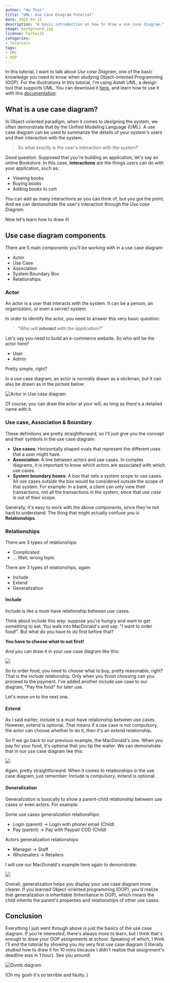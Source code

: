 ```yaml
---
author: "Ha Thai"
title: "UML: Use Case Diagram Tutorial"
date: 2022-04-15
description: "A basic introduction on how to draw a use case diagram."
image: background.jpg
license: hathai25
categories:
- Tutorials
tags: 
- UML
- OOP
---
```

In this tutorial, I want to talk about *Use case Diagram*, one of the basic knowledge you need to know when studying Object-oriented Programming (OOP). For the illustrations in this tutorial, I'm using *Astah UML*, a design tool that supports UML. You can download it [here](https://astah.net/downloads/), and learn how to use it with this [documentation](https://astah.net/support/astah-pro/user-guide/usecase-diagram/).

## What is a use case diagram?

In Object-oriented paradigm, when it comes to designing the system, we often demonstrate that by the Unified Modeling Language (UML). A use case diagram can be used to summarize the details of your system's users and their interaction with the system. 

> So what exactly is the user's interaction with the system?

Good question. Supposed that you're building an application, let's say an online Bookstore. In this case, **interactions** are the things users can do with your application, such as:

* Viewing books
* Buying books
* Adding books to cart

You can add as many interactions as you can think of, but you got the point. And we can demonstrate the user's interaction through the *Use case Diagram*.

Now let's learn how to draw it!

## Use case diagram components

There are 5 main components you'll be working with in a use case diagram:
* Actor
* Use Case
* Association
* System Boundary Box
* Relationships

### Actor

An actor is a user that interacts with the system. It can be a person, an organization, or even a server/ system.

In order to identify the actor, you need to answer this very basic question:

> *"Who will **interact** with the application?"*

Let's say you need to build an e-commerce website. So who will be the actor here?
* User
* Admin

Pretty simple, right?

In a use case diagram, an actor is normally drawn as a stickman, but it can also be drawn as in the picture below: 

![Actor in Use case diagram](actor.webp)

Of course, you can draw the actor at your will, as long as there's a detailed name with it.

### Use case, Association & Boundary 

These definitions are pretty straightforward, so I'll just give you the concept and their symbols in the use case diagram:

* **Use cases**: Horizontally shaped ovals that represent the different uses that a user might have.
* **Association**: A line between actors and use cases. In complex diagrams, it is important to know which actors are associated with which use cases.
* **System boundary boxes**: A box that sets a system scope to use cases. All use cases outside the box would be considered outside the scope of that system. For example: In a bank, a client can only view their transactions, not all the transactions in the system, since that *use case* is out of their scope.

Generally, it's easy to work with the above components, since they're not hard to understand. The thing that might actually confuse you is **Relationships**.

### Relationships

There are 3 types of relationships:
* Complicated
* ... Wait, wrong topic

There are 3 types of relationships, again: 
* Include
* Extend
* Generalization

#### Include

Include is like a must-have relationship between use cases.

Think about include this way: suppose you're hungry and want to get something to eat. You walk into MacDonald's and say: "I want to order food!". But what do you have to do first before that?

**You have to choose what to eat first!**

And you can draw it in your use case diagram like this:

![](include.png) 

So to order food, you need to choose what to buy, pretty reasonable, right? That is the *include* relationship. Only when you finish choosing can you proceed to the payment. I've added another include use case to our diagram, "Pay the food" for later use.

Let's move on to the next one.

#### Extend

As I said earlier, include is a must-have relationship between use cases. However, extend is optional. That means if a use case is not compulsory, the actor can choose whether to do it, then it's an extend relationship.

So if we go back to our previous example, the MacDonald's one. When you pay for your food, it's optional that you tip the waiter. We can demonstrate that in our use case diagram like this:

![](extend.png)

Again, pretty straightforward. When it comes to relationships in the use case diagram, just remember: Include is compulsory, extend is optional.

#### Generalization

Generalization is basically to show a parent-child relationship between use cases or even actors. For example:

Some use cases generalization relationships:
* Login (parent) -> Login with phone/ email (Child)
* Pay (parent) -> Pay with Paypal/ COD (Child)

Actors generalization relationships:
* Manager -> Staff
* Wholesalers -> Retailers

I will use our MacDonald's example here again to demonstrate: 

![](generalization.png)

Overall, generalization helps you display your use case diagram more clearer. If you learned Object-oriented programming (OOP), you'd realize that generalization is inheritable (Inheritance in OOP), which means the child inherits the parent's properties and relationships of other use cases.

## Conclusion

Everything I just went through above is just the basics of the use case diagram. If you're interested, there's always more to learn, but I think that's enough to draw your OOP assignments at school. Speaking of which, I think I'll end the tutorial by showing you my very first use case diagram (I literally studied how to draw it for 10 mins because I didn't realize that assignment's deadline was in 1 hour). See you around!

![Dumb diagram](firstDiagram.png)

(Oh my gosh it's so terrible and faulty..)
